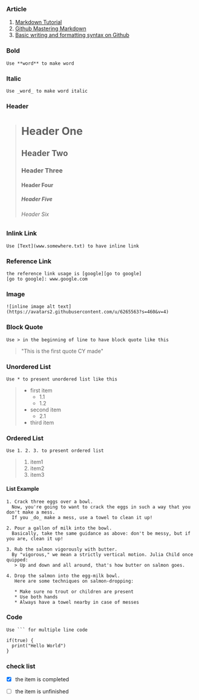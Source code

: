 ### Article
1. [Markdown Tutorial](https://www.markdowntutorial.com/)  
2. [Github Mastering Markdown](https://guides.github.com/features/mastering-markdown/)  
3. [Basic writing and formatting syntax on Github](https://help.github.com/articles/basic-writing-and-formatting-syntax/)

### Bold
```
Use **word** to make word
```

### Italic
```
Use _word_ to make word italic
```

### Header
  > # Header One
  > ## Header Two
  > ### Header Three
  > #### Header Four
  > ##### Header Five
  > ###### Header Six

### Inlink Link
```
Use [Text](www.somewhere.txt) to have inline link
```

### Reference Link
```
the reference link usage is [google][go to google]  
[go to google]: www.google.com
```

### Image
```
![inline image alt text](https://avatars2.githubusercontent.com/u/6265563?s=460&v=4)  
```

### Block Quote
```
Use > in the beginning of line to have block quote like this
```
> "This is the first quote CY made"

### Unordered List
```
Use * to present unordered list like this
```
> * first item
>   * 1.1
>   * 1.2
> * second item
>   * 2.1
> * third item

### Ordered List
```
Use 1. 2. 3. to present ordered list
```
> 1. item1
> 2. item2
> 3. item3

#### List Example
```
1. Crack three eggs over a bowl.  
  Now, you're going to want to crack the eggs in such a way that you don't make a mess.
  If you _do_ make a mess, use a towel to clean it up!

2. Pour a gallon of milk into the bowl.  
  Basically, take the same guidance as above: don't be messy, but if you are, clean it up!

3. Rub the salmon vigorously with butter.  
  By "vigorous," we mean a strictly vertical motion. Julia Child once quipped:
   > Up and down and all around, that's how butter on salmon goes.

4. Drop the salmon into the egg-milk bowl.  
   Here are some techniques on salmon-dropping:

   * Make sure no trout or children are present
   * Use both hands
   * Always have a towel nearby in case of messes
```

### Code
```
Use ``` for multiple line code  
```
```
if(true) {
  print("Hello World")
}
```

### check list
- [x] the item is completed
- [ ] the item is unfinished
   
